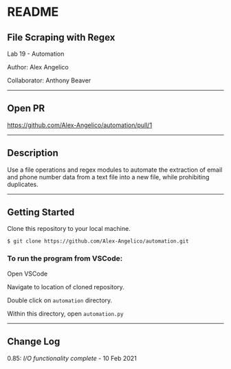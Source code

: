 # README

## File Scraping with Regex

Lab 19 - Automation

Author: Alex Angelico

Collaborator: Anthony Beaver

----

## Open PR

https://github.com/Alex-Angelico/automation/pull/1

----

## Description

Use a file operations and regex modules to automate the extraction of email and phone number data from a text file into a new file, while prohibiting duplicates.

----

## Getting Started

Clone this repository to your local machine.

```
$ git clone https://github.com/Alex-Angelico/automation.git
```

### To run the program from VSCode:

Open VSCode

Navigate to location of cloned repository.

Double click on ```automation``` directory.

Within this directory, open ```automation.py```

----

## Change Log

0.85: *I/O functionality complete* - 10 Feb 2021
